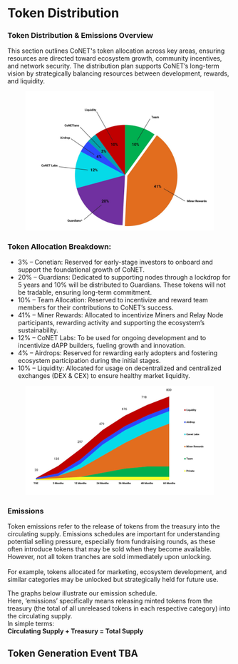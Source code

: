 # Token Distribution

### **Token Distribution & Emissions Overview**

This section outlines CoNET's token allocation across key areas, ensuring resources are directed toward ecosystem growth, community incentives, and network security. The distribution plan supports CoNET’s long-term vision by strategically balancing resources between development, rewards, and liquidity.



<figure><img src="../.gitbook/assets/photo_2024-11-09_18-28-23.jpg" alt="" width="563"><figcaption></figcaption></figure>



### Token Allocation Breakdown:



* 3% – Conetian: Reserved for early-stage investors to onboard and support the foundational growth of CoNET.
* 20% – Guardians: Dedicated to supporting nodes through a lockdrop for 5 years and 10% will be distributed to Guardians. These tokens will not be tradable, ensuring long-term commitment.
* 10% – Team Allocation: Reserved to incentivize and reward team members for their contributions to CoNET’s success.
* 41% – Miner Rewards: Allocated to incentivize Miners and Relay Node participants, rewarding activity and supporting the ecosystem’s sustainability.
* 12% – CoNET Labs: To be used for ongoing development and to incentivize dAPP builders, fueling growth and innovation.
* 4% – Airdrops: Reserved for rewarding early adopters and fostering ecosystem participation during the initial stages.
* 10% – Liquidity: Allocated for usage on decentralized and centralized exchanges (DEX & CEX) to ensure healthy market liquidity.



<figure><img src="../.gitbook/assets/photo_2024-11-09_18-32-06.jpg" alt="" width="563"><figcaption></figcaption></figure>

### **Emissions**

Token emissions refer to the release of tokens from the treasury into the circulating supply. Emissions schedules are important for understanding potential selling pressure, especially from fundraising rounds, as these often introduce tokens that may be sold when they become available. \
However, not all token tranches are sold immediately upon unlocking. \
\
For example, tokens allocated for marketing, ecosystem development, and similar categories may be unlocked but strategically held for future use.

The graphs below illustrate our emission schedule. \
Here, ‘emissions’ specifically means releasing minted tokens from the treasury (the total of all unreleased tokens in each respective category) into the circulating supply.\
In simple terms:\
**Circulating Supply + Treasury = Total Supply**

## Token Generation Event TBA
